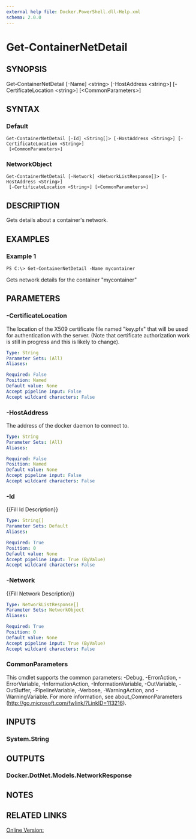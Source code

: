 ```yaml
---
external help file: Docker.PowerShell.dll-Help.xml
schema: 2.0.0
---
```


# Get-ContainerNetDetail
## SYNOPSIS
Get-ContainerNetDetail \[-Name\] \<string\> \[-HostAddress \<string\>\] \[-CertificateLocation \<string\>\] \[\<CommonParameters\>\]
## SYNTAX

### Default
```
Get-ContainerNetDetail [-Id] <String[]> [-HostAddress <String>] [-CertificateLocation <String>]
 [<CommonParameters>]
```

### NetworkObject
```
Get-ContainerNetDetail [-Network] <NetworkListResponse[]> [-HostAddress <String>]
 [-CertificateLocation <String>] [<CommonParameters>]
```

## DESCRIPTION
Gets details about a container's network.
## EXAMPLES

### Example 1
```
PS C:\> Get-ContainerNetDetail -Name mycontainer
```

Gets network details for the container "mycontainer"
## PARAMETERS

### -CertificateLocation
The location of the X509 certificate file named "key.pfx" that will be used for authentication with the server.  (Note that certificate authorization work is still in progress and this is likely to change).





```yaml
Type: String
Parameter Sets: (All)
Aliases: 

Required: False
Position: Named
Default value: None
Accept pipeline input: False
Accept wildcard characters: False
```

### -HostAddress
The address of the docker daemon to connect to.





```yaml
Type: String
Parameter Sets: (All)
Aliases: 

Required: False
Position: Named
Default value: None
Accept pipeline input: False
Accept wildcard characters: False
```

### -Id
{{Fill Id Description}}

```yaml
Type: String[]
Parameter Sets: Default
Aliases: 

Required: True
Position: 0
Default value: None
Accept pipeline input: True (ByValue)
Accept wildcard characters: False
```

### -Network
{{Fill Network Description}}

```yaml
Type: NetworkListResponse[]
Parameter Sets: NetworkObject
Aliases: 

Required: True
Position: 0
Default value: None
Accept pipeline input: True (ByValue)
Accept wildcard characters: False
```

### CommonParameters
This cmdlet supports the common parameters: -Debug, -ErrorAction, -ErrorVariable, -InformationAction, -InformationVariable, -OutVariable, -OutBuffer, -PipelineVariable, -Verbose, -WarningAction, and -WarningVariable. For more information, see about_CommonParameters (http://go.microsoft.com/fwlink/?LinkID=113216).
## INPUTS

### System.String

## OUTPUTS

### Docker.DotNet.Models.NetworkResponse

## NOTES

## RELATED LINKS

[Online Version:]()






